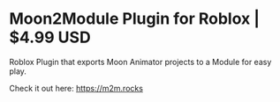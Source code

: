 # Moon2Module Plugin for Roblox | $4.99 USD 
Roblox Plugin that exports Moon Animator projects to a Module for easy play. 

Check it out here: https://m2m.rocks
